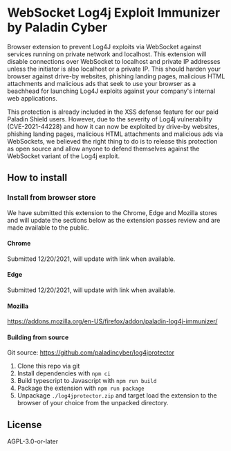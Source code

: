 # WebSocket Log4j Exploit Immunizer by Paladin Cyber

Browser extension to prevent Log4J exploits via WebSocket against services running on private network and localhost. This extension will disable connections over WebSocket to localhost and private IP addresses unless the initiator is also localhost or a private IP. This should harden your browser against drive-by websites, phishing landing pages, malicious HTML attachments and malicious ads that seek to use your browser as a beachhead for launching Log4J exploits against your company's internal web applications.

This protection is already included in the XSS defense feature for our paid Paladin Shield users. However, due to the severity of Log4j vulnerability (CVE-2021-44228) and how it can now be exploited by drive-by websites, phishing landing pages, malicious HTML attachments and malicious ads via WebSockets, we believed the right thing to do is to release this protection as open source and allow anyone to defend themselves against the WebSocket variant of the Log4j exploit.

## How to install

### Install from browser store

We have submitted this extension to the Chrome, Edge and Mozilla stores and will update the sections below as the extension passes review and are made available to the public.

#### Chrome

Submitted 12/20/2021, will update with link when available.

#### Edge

Submitted 12/20/2021, will update with link when available.

#### Mozilla

https://addons.mozilla.org/en-US/firefox/addon/paladin-log4j-immunizer/

#### Building from source

Git source: https://github.com/paladincyber/log4jprotector

1. Clone this repo via git
2. Install dependencies with `npm ci`
3. Build typescript to Javascript with `npm run build`
4. Package the extension with `npm run package`
5. Unpackage `./log4jprotector.zip` and target load the extension to the browser of your choice from the unpacked directory.

## License

AGPL-3.0-or-later
